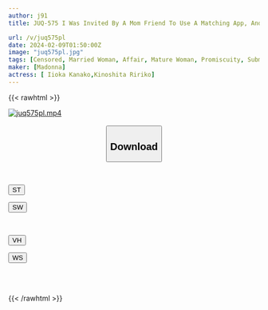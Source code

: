 ```yaml
---
author: j91
title: JUQ-575 I Was Invited By A Mom Friend To Use A Matching App, And Together I Sweetly Tamed My ``younger Favorite''. (JUQ-575)

url: /v/juq575pl
date: 2024-02-09T01:50:00Z
image: "juq575pl.jpg"
tags: [Censored, Married Woman, Affair, Mature Woman, Promiscuity, Submissive Men	]
maker: [Madonna]
actress: [ Iioka Kanako,Kinoshita Ririko]
---
```



{{< rawhtml >}}

<div class="video" data-videoid="Q1Zzq2e8exIJr3">
    <a href="javascript:;">
        <img src="/v/juq575pl/juq575pl.jpg" width="WIDTH" height="HEIGHT" alt="juq575pl.mp4" loading="lazy">
    </a>
</div>

<script type="text/javascript" src="https://j91.asia/asset/on-demand-st.js"></script>

<br>
  <link rel="stylesheet" href="https://j91.asia/asset/bs5.css">
  
  <center>
  <button class="btn btn-primary" type="button" data-bs-toggle="collapse" data-bs-target=".multi-collapse" aria-expanded="false" aria-controls="multiCollapseExample1 multiCollapseExample2"><h2>Download</h2></button></center>
</p>
<div class="row">
  <div class="col">
    <div class="collapse multi-collapse" id="multiCollapseExample1">
      <div class="card card-body">
	      	      <br>
<div class="buttons">  
<p><a href="https://streamtape.to/v/Q1Zzq2e8exIJr3" target="_blank"><button class="btn-hover color-3"><i class="fa fa-download"></i> ST</button></a></p>
<p><a href="https://flaswish.com/0egd36s63gxi" target="_blank"><button class="btn-hover color-2"><i class="fa fa-download"></i> SW</button></a></p></div>
    </div>
  </div>
</div>
  <div class="col">
    <div class="collapse multi-collapse" id="multiCollapseExample2">
      <div class="card card-body">
	      <br>
<div class="buttons">
<p><a href="javascript:;" target="_blank"><button class="btn-hover color-9"><i class="fa fa-download"></i> VH</button></a></p>
<p><a href="javascript:;" target="_blank"><button class="btn-hover color-8"><i class="fa fa-download"></i> WS</button></a></p></div>
<br><br>
      </div>
    </div>
  </div>
</div>

{{< /rawhtml >}}